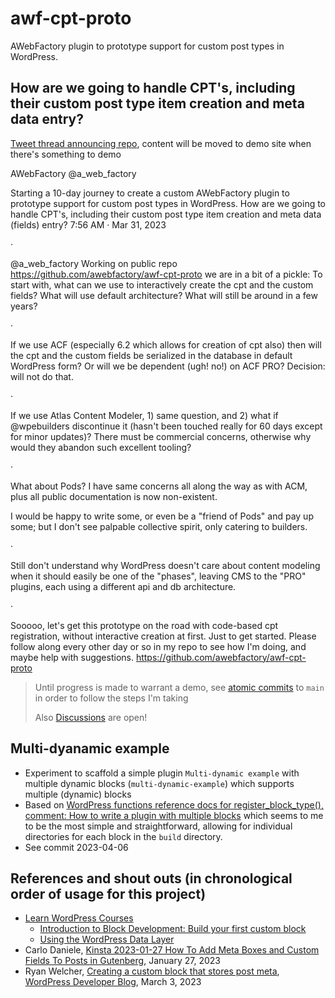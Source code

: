 # awf-cpt-proto

AWebFactory plugin to prototype support for custom post types in WordPress.

## How are we going to handle CPT's, including their custom post type item creation and meta data entry?

[Tweet thread announcing repo](https://twitter.com/a_web_factory/status/1641756356989288448), content will be moved to demo site when there's something to demo

AWebFactory
@a_web_factory

Starting a 10-day journey to create a custom AWebFactory plugin to prototype support for custom post types in WordPress. How are we going to handle CPT's, including their custom post type item creation and meta data (fields) entry?
7:56 AM · Mar 31, 2023

·

@a_web_factory
Working on public repo https://github.com/awebfactory/awf-cpt-proto
we are in a bit of a pickle: To start with, what can we use to interactively create the cpt and the custom fields? What will use default architecture? What will still be around in a few years?

·

If we use ACF (especially 6.2 which allows for creation of cpt also) then will the cpt and the custom fields be serialized in the database in default WordPress form? Or will we be dependent (ugh! no!) on ACF PRO? Decision: will not do that.

·

If we use Atlas Content Modeler, 1) same question, and 2) what if @wpebuilders discontinue it (hasn't been touched really for 60 days except for minor updates)? There must be commercial concerns, otherwise why would they abandon such excellent tooling?

·

What about Pods? I have same concerns all along the way as with ACM, plus all public documentation is now non-existent.

I would be happy to write some, or even be a "friend of Pods" and pay up some; but I don't see palpable collective spirit, only catering to builders.

·

Still don't understand why WordPress doesn't care about content modeling when it should easily be one of the "phases", leaving CMS to the "PRO" plugins, each using a different api and db architecture.

·

Sooooo, let's get this prototype on the road with code-based cpt registration, without interactive creation at first. Just to get started. Please follow along every other day or so in my repo to see how I'm doing, and maybe help with suggestions. https://github.com/awebfactory/awf-cpt-proto

> Until progress is made to warrant a demo, see [atomic commits](https://github.com/awebfactory/awf-cpt-proto/commits/main) to `main` in order to follow the steps I'm taking
>
> Also [Discussions](https://github.com/awebfactory/awf-cpt-proto/discussions) are open!

## Multi-dyanamic example

- Experiment to scaffold a simple plugin `Multi-dynamic example` with multiple dynamic blocks (`multi-dynamic-example`) which supports multiple (dynamic) blocks
- Based on [WordPress functions reference docs for register_block_type(), comment: How to write a plugin with multiple blocks](https://developer.wordpress.org/reference/functions/register_block_type/#comment-5954) which seems to me to be the most simple and straightforward, allowing for individual directories for each block in the `build` directory.
- See commit 2023-04-06

## References and shout outs (in chronological order of usage for this project)

- [Learn WordPress Courses](https://learn.wordpress.org/courses/)
  - [Introduction to Block Development: Build your first custom block](https://learn.wordpress.org/courses/)
  - [Using the WordPress Data Layer](https://learn.wordpress.org/courses/)
- Carlo Daniele, [Kinsta 2023-01-27 How To Add Meta Boxes and Custom Fields To Posts in Gutenberg](https://kinsta.com/blog/wordpress-add-meta-box-to-post/), January 27, 2023
- Ryan Welcher, [Creating a custom block that stores post meta](https://developer.wordpress.org/news/2023/03/creating-a-custom-block-that-stores-post-meta/), [WordPress Developer Blog](https://developer.wordpress.org/news/), March 3, 2023
